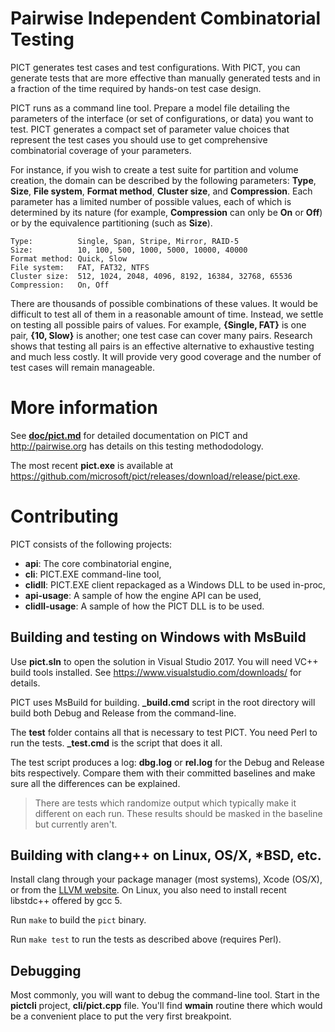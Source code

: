 Pairwise Independent Combinatorial Testing
==========================================

PICT generates test cases and test configurations. With PICT, you can generate tests that are more effective than manually generated tests and in a fraction of the time required by hands-on test case design.

PICT runs as a command line tool. Prepare a model file detailing the parameters of the interface (or set of configurations, or data) you want to test. PICT generates a compact set of parameter value choices that represent the test cases you should use to get comprehensive combinatorial coverage of your parameters.

For instance, if you wish to create a test suite for partition and volume creation, the domain can be described by the following parameters: **Type**, **Size**, **File system**, **Format method**, **Cluster size**, and **Compression**. Each parameter has a limited number of possible values, each of which is determined by its nature (for example, **Compression** can only be **On** or **Off**) or by the equivalence partitioning (such as **Size**).

    Type:          Single, Span, Stripe, Mirror, RAID-5
    Size:          10, 100, 500, 1000, 5000, 10000, 40000
    Format method: Quick, Slow
    File system:   FAT, FAT32, NTFS
    Cluster size:  512, 1024, 2048, 4096, 8192, 16384, 32768, 65536
    Compression:   On, Off

There are thousands of possible combinations of these values. It would be  difficult to test all of them in a reasonable amount of time. Instead, we settle on testing all possible pairs of values. For example, **{Single, FAT}** is one pair, **{10, Slow}** is another; one test case can cover many pairs. Research shows that testing all pairs is an effective alternative to exhaustive testing and much less costly. It will provide very good coverage and the number of test cases will remain manageable.

# More information

See **[doc/pict.md](https://github.com/Microsoft/pict/blob/master/doc/pict.md)** for detailed documentation on PICT and http://pairwise.org has details on this testing methododology. 

The most recent **pict.exe** is available at https://github.com/microsoft/pict/releases/download/release/pict.exe.

# Contributing

PICT consists of the following projects:
 * **api**: The core combinatorial engine,
 * **cli**: PICT.EXE command-line tool,
 * **clidll**: PICT.EXE client repackaged as a Windows DLL to be used in-proc,
 * **api-usage**: A sample of how the engine API can be used,
 * **clidll-usage**: A sample of how the PICT DLL is to be used.

## Building and testing on Windows with MsBuild
Use **pict.sln** to open the solution in Visual Studio 2017. You will need VC++ build tools installed. See https://www.visualstudio.com/downloads/ for details.

PICT uses MsBuild for building. **_build.cmd** script in the root directory will build both Debug and Release from the command-line.

The **test** folder contains all that is necessary to test PICT. You need Perl to run the tests. **_test.cmd** is the script that does it all.

The test script produces a log: **dbg.log** or **rel.log** for the Debug and Release bits respectively. Compare them with their committed baselines and make sure all the differences can be explained.

>There are tests which randomize output which typically make it different on each run. These results should be masked in the baseline but currently aren't.

## Building with clang++ on Linux, OS/X, *BSD, etc.
Install clang through your package manager (most systems), Xcode (OS/X), or from the [LLVM website](http://llvm.org/releases/).
On Linux, you also need to install recent libstdc++ offered by gcc 5.

Run `make` to build the `pict` binary.

Run `make test` to run the tests as described above (requires Perl).

## Debugging

Most commonly, you will want to debug the command-line tool. Start in the **pictcli** project, **cli/pict.cpp** file. You'll find **wmain** routine there which would be a convenient place to put the very first breakpoint.
